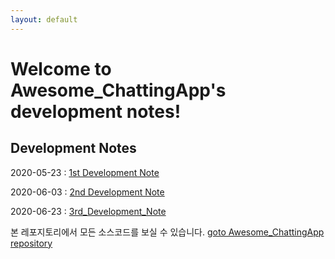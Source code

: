 ```yaml
---
layout: default
---
```


# Welcome to Awesome_ChattingApp's development notes!

## Development Notes
2020-05-23 : [1st Development Note](./2020-05-23-firstdevnote.html)

2020-06-03 : [2nd Development Note](./2020-06-03-seconddevnote.html)

2020-06-23 : [3rd_Development_Note](./2020-06-23-thirddevnote.html)

본 레포지토리에서 모든 소스코드를 보실 수 있습니다.
[goto Awesome_ChattingApp repository](https://github.com/bnbong/Awesome_ChattingApp)
